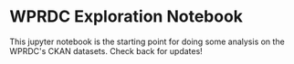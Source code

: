# WPRDC Exploration Notebook

This jupyter notebook is the starting point for doing some analysis on the WPRDC's CKAN datasets. Check back for updates!

